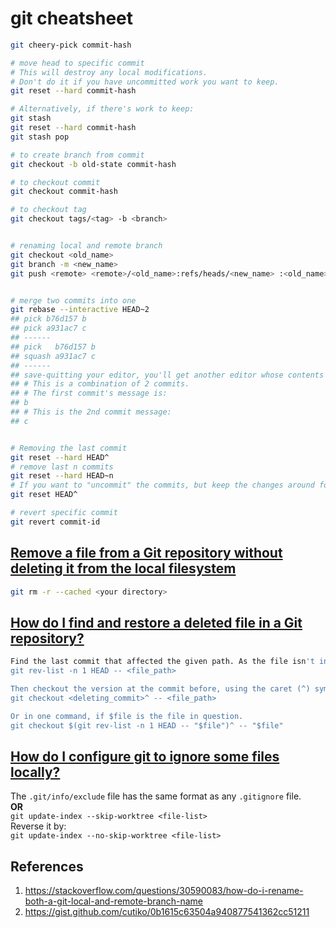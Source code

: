 # git cheatsheet

```bash
git cheery-pick commit-hash

# move head to specific commit
# This will destroy any local modifications.
# Don't do it if you have uncommitted work you want to keep.
git reset --hard commit-hash

# Alternatively, if there's work to keep:
git stash
git reset --hard commit-hash
git stash pop

# to create branch from commit
git checkout -b old-state commit-hash

# to checkout commit
git checkout commit-hash

# to checkout tag
git checkout tags/<tag> -b <branch>


# renaming local and remote branch
git checkout <old_name>
git branch -m <new_name>
git push <remote> <remote>/<old_name>:refs/heads/<new_name> :<old_name>


# merge two commits into one
git rebase --interactive HEAD~2
## pick b76d157 b
## pick a931ac7 c
## ------
## pick   b76d157 b
## squash a931ac7 c
## ------
## save-quitting your editor, you'll get another editor whose contents are
## # This is a combination of 2 commits.
## # The first commit's message is:
## b
## # This is the 2nd commit message:
## c


# Removing the last commit
git reset --hard HEAD^
# remove last n commits
git reset --hard HEAD~n
# If you want to "uncommit" the commits, but keep the changes around for reworking
git reset HEAD^ 

# revert specific commit
git revert commit-id
```

## [Remove a file from a Git repository without deleting it from the local filesystem](https://stackoverflow.com/questions/1143796/remove-a-file-from-a-git-repository-without-deleting-it-from-the-local-filesyste)
```bash
git rm -r --cached <your directory>
```

## [How do I find and restore a deleted file in a Git repository?](https://stackoverflow.com/questions/953481/how-do-i-find-and-restore-a-deleted-file-in-a-git-repository)
```bash
Find the last commit that affected the given path. As the file isn't in the HEAD commit, that previous commit must have deleted it.
git rev-list -n 1 HEAD -- <file_path>

Then checkout the version at the commit before, using the caret (^) symbol:
git checkout <deleting_commit>^ -- <file_path>

Or in one command, if $file is the file in question.
git checkout $(git rev-list -n 1 HEAD -- "$file")^ -- "$file"
```

## [How do I configure git to ignore some files locally?](https://stackoverflow.com/questions/1753070/how-do-i-configure-git-to-ignore-some-files-locally)

The `.git/info/exclude` file has the same format as any `.gitignore` file.  
**OR**  
`git update-index --skip-worktree <file-list>`  
Reverse it by:  
`git update-index --no-skip-worktree <file-list>`


## References
1. https://stackoverflow.com/questions/30590083/how-do-i-rename-both-a-git-local-and-remote-branch-name
2. https://gist.github.com/cutiko/0b1615c63504a940877541362cc51211
